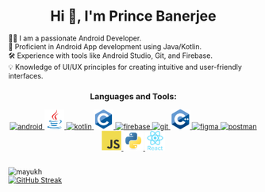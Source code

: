 <h1 align="center">Hi 👋, I'm Prince Banerjee</h1>

👨‍💻 I am a passionate Android Developer.<br>
📱 Proficient in Android App development using Java/Kotlin.<br>
🛠️ Experience with tools like Android Studio, Git, and Firebase.<br>
💡 Knowledge of UI/UX principles for creating intuitive and user-friendly interfaces.</p>


<h3 align="center">Languages and Tools:</h3>
<p align="center">
  <a href="https://developer.android.com" target="_blank" rel="noreferrer"> <img src="https://logos-world.net/wp-content/uploads/2021/08/Android-Logo-2017-2019.png" alt="android" width="60" height="35"/> </a>
  <a href="https://www.java.com" target="_blank" rel="noreferrer"> <img src="https://raw.githubusercontent.com/devicons/devicon/master/icons/java/java-original.svg" alt="java" width="40" height="40"/> </a>
  <a href="https://kotlinlang.org" target="_blank" rel="noreferrer"> <img src="https://www.vectorlogo.zone/logos/kotlinlang/kotlinlang-icon.svg" alt="kotlin" width="35" height="35"/> </a>
  <a href="https://www.cprogramming.com/" target="_blank" rel="noreferrer"> <img src="https://raw.githubusercontent.com/devicons/devicon/master/icons/c/c-original.svg" alt="c" width="40" height="40"/> </a>
  <a href="https://firebase.google.com/" target="_blank" rel="noreferrer"> <img src="https://www.vectorlogo.zone/logos/firebase/firebase-icon.svg" alt="firebase" width="40" height="40"/> </a>
  <a href="https://git-scm.com/" target="_blank" rel="noreferrer"> <img src="https://www.vectorlogo.zone/logos/git-scm/git-scm-icon.svg" alt="git" width="40" height="40"/> </a>
  <a href="https://www.w3schools.com/cpp/" target="_blank" rel="noreferrer"> <img src="https://raw.githubusercontent.com/devicons/devicon/master/icons/cplusplus/cplusplus-original.svg" alt="cplusplus" width="40" height="40"/> </a>
  <a href="https://www.figma.com/" target="_blank" rel="noreferrer"> <img src="https://www.vectorlogo.zone/logos/figma/figma-icon.svg" alt="figma" width="40" height="40"/> </a>
  <a href="https://www.postman.com/" target="_blank" rel="noreferrer"> <img src="https://www.vectorlogo.zone/logos/getpostman/getpostman-icon.svg" alt="postman" width="40" height="40"/> </a>
  <a href="https://www.javascript.com/" target="_blank" rel="noreferrer"> <img src="https://raw.githubusercontent.com/devicons/devicon/master/icons/javascript/javascript-original.svg" alt="javascript" width="40" height="40"/> </a>
  <a href="https://www.python.org" target="_blank" rel="noreferrer"> <img src="https://raw.githubusercontent.com/devicons/devicon/master/icons/python/python-original.svg" alt="python" width="40" height="40"/> </a>
  <a href="https://reactjs.org/" target="_blank" rel="noreferrer"> <img src="https://raw.githubusercontent.com/devicons/devicon/master/icons/react/react-original-wordmark.svg" alt="react" width="40" height="40"/> </a>
</p>

  <br />
  <img src="https://github-readme-stats.vercel.app/api/top-langs?username=PrinceBanerjee04&langs_count=10&layout=compact&hide=SCSS,jupyter%20notebook&theme=react&hide_border=true&bg_color=1F222E&title_color=F85D7F&icon_color=F8D866&card_width=446" alt="mayukh" width="auto" />
  <br />
  <a href="https://git.io/streak-stats">
    <img src="http://github-readme-streak-stats.herokuapp.com?user=PrinceBanerjee04&theme=react&date_format=M%20j%5B%2C%20Y%5D&theme=monokai-metallian&hide_border=true" alt="GitHub Streak" />
  </a>
</div>
